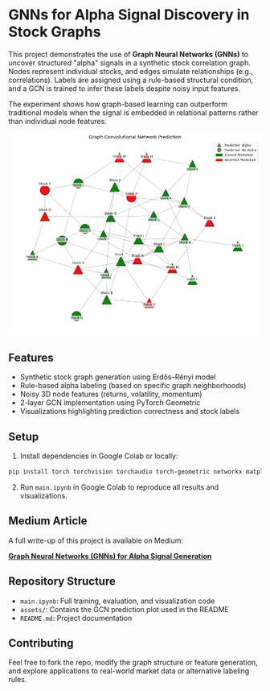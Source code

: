 # GNNs for Alpha Signal Discovery in Stock Graphs

This project demonstrates the use of **Graph Neural Networks (GNNs)** to uncover structured "alpha" signals in a synthetic stock correlation graph. Nodes represent individual stocks, and edges simulate relationships (e.g., correlations). Labels are assigned using a rule-based structural condition, and a GCN is trained to infer these labels despite noisy input features.

The experiment shows how graph-based learning can outperform traditional models when the signal is embedded in relational patterns rather than individual node features.

![Prediction Visualization](gcn_predictions.png)

## Features

- Synthetic stock graph generation using Erdős–Rényi model
- Rule-based alpha labeling (based on specific graph neighborhoods)
- Noisy 3D node features (returns, volatility, momentum)
- 2-layer GCN implementation using PyTorch Geometric
- Visualizations highlighting prediction correctness and stock labels

## Setup

1. Install dependencies in Google Colab or locally:
```bash
pip install torch torchvision torchaudio torch-geometric networkx matplotlib scikit-learn
```

2. Run `main.ipynb` in Google Colab to reproduce all results and visualizations.

## Medium Article

A full write-up of this project is available on Medium:

**[Graph Neural Networks (GNNs) for Alpha Signal Generation](https://medium.com/@soroushfarid/graph-neural-networks-gnns-for-alpha-signal-generation-28e056d76323)**

## Repository Structure

- `main.ipynb`: Full training, evaluation, and visualization code
- `assets/`: Contains the GCN prediction plot used in the README
- `README.md`: Project documentation

## Contributing

Feel free to fork the repo, modify the graph structure or feature generation, and explore applications to real-world market data or alternative labeling rules.
